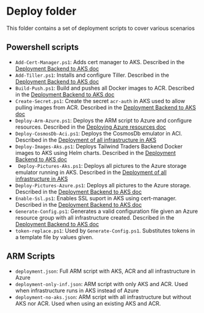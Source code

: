 # Deploy folder

This folder contains a set of deployment scripts to cover various scenarios

## Powershell scripts

* `Add-Cert-Manager.ps1`: Adds cert manager to AKS. Described in the [Deployment Backend to AKS doc](../Documents/DeploymentGuide.md)
* `Add-Tiller.ps1`: Installs and configure Tiller. Described in the [Deployment Backend to AKS doc](../Documents/DeploymentGuide.md)
* `Build-Push.ps1`: Build and pushes all Docker images to ACR. Described in the [Deployment Backend to AKS doc](../Documents/DeploymentGuide.md) 
* `Create-Secret.ps1`: Create the secret `acr-auth` in AKS used to allow pulling images from ACR. Described in the [Deployment Backend to AKS doc](../Documents/DeploymentGuide.md) 
* `Deploy-Arm-Azure.ps1`: Deploys the ARM script to Azure and configure resources. Described in the [Deploying Azure resources doc](../Documents/Azure-Deployment.md) 
* `Deploy-CosmosDb-Aci.ps1`: Deploys the CosmosDb emulator in ACI. Described in the [Deployment of all infrastructure in AKS](../Documents/AKS-infrastructure.md)
* `Deploy-Images-Aks.ps1`: Deploys Tailwind Traders Backend Docker images to AKS using Helm charts. Described in the [Deployment Backend to AKS doc](../Documents/DeploymentGuide.md)
* ` Deploy-Pictures-Aks.ps1`: Deploys all pictures to the Azure storage emulator running in AKS. Described in the [Deployment of all infrastructure in AKS](../Documents/AKS-infrastructure.md)
* `Deploy-Pictures-Azure.ps1`: Deploys all pictures to the Azure storage. Described in the [Deployment Backend to AKS doc](../Documents/DeploymentGuide.md)
* `Enable-Ssl.ps1`: Enables SSL suport in AKS using cert-manager. Described in the [Deployment Backend to AKS doc](../Documents/DeploymentGuide.md)
* `Generate-Config.ps1`: Generates a valid configuration file given an Azure resource group with all infrastructure created. Described in the [Deployment Backend to AKS doc](../Documents/DeploymentGuide.md)
* `token-replace.ps1`: Used by `Generate-Config.ps1`. Substitutes tokens in a template file by values given.

## ARM Scripts

* `deployment.json`: Full ARM script with AKS, ACR and all infrastructure in Azure
* `deployment-only-inf.json`: ARM script with only AKS and ACR. Used when infrastructure runs in AKS instead of Azure
* `deployment-no-aks.json`: ARM script with all infrastructure but without AKS nor ACR. Used when using an existing AKS and ACR.